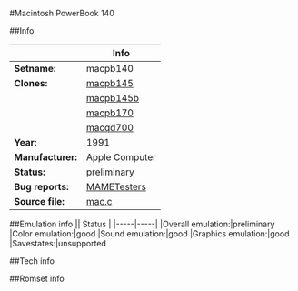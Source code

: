 #Macintosh PowerBook 140

##Info

||Info|
|-----|-----|
|**Setname:**|macpb140
|**Clones:**|[macpb145](macpb145.md)
||[macpb145b](macpb145b.md)
||[macpb170](macpb170.md)
||[macqd700](macqd700.md)
|**Year:**|1991
|**Manufacturer:**|Apple Computer
|**Status:**|preliminary
|**Bug reports:**|[MAMETesters](http://mametesters.org/view_all_set.php?type=1&temporary=y&search=mac.c)
|**Source file:**|[mac.c](https://github.com/mamedev/mame/blob/master/src/mess/drivers/mac.c)

##Emulation info
|| Status |
|-----|-----|
|Overall emulation:|preliminary
|Color emulation:|good
|Sound emulation:|good
|Graphics emulation:|good
|Savestates:|unsupported

##Tech info

##Romset info

<!--- START OF EDITED COMMENT DO NOT TOUCH TEXT ABOVE-->
